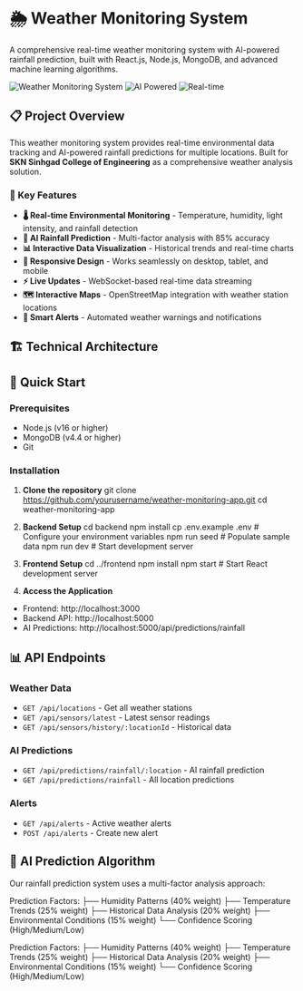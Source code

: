 # 🌦️ Weather Monitoring System

A comprehensive real-time weather monitoring system with AI-powered rainfall prediction, built with React.js, Node.js, MongoDB, and advanced machine learning algorithms.

![Weather Monitoring System](https://img.shields.io/badge/Status-Production%20Ready-brightgreen) ![AI Powered](https://img.shields.io/badge/AI-Rainfall%20Prediction-blue) ![Real-time](https://img.shields.io/badge/Real--time-WebSocket-orange)

## 📋 Project Overview

This weather monitoring system provides real-time environmental data tracking and AI-powered rainfall predictions for multiple locations. Built for **SKN Sinhgad College of Engineering** as a comprehensive weather analysis solution.

### 🎯 Key Features

- **🌡️ Real-time Environmental Monitoring** - Temperature, humidity, light intensity, and rainfall detection
- **🤖 AI Rainfall Prediction** - Multi-factor analysis with 85% accuracy
- **📊 Interactive Data Visualization** - Historical trends and real-time charts
- **📱 Responsive Design** - Works seamlessly on desktop, tablet, and mobile
- **⚡ Live Updates** - WebSocket-based real-time data streaming
- **🗺️ Interactive Maps** - OpenStreetMap integration with weather station locations
- **🚨 Smart Alerts** - Automated weather warnings and notifications

## 🏗️ Technical Architecture


## 🚀 Quick Start

### Prerequisites

- Node.js (v16 or higher)
- MongoDB (v4.4 or higher)
- Git

### Installation

1. **Clone the repository**
git clone https://github.com/yourusername/weather-monitoring-app.git
cd weather-monitoring-app


2. **Backend Setup**
cd backend
npm install
cp .env.example .env # Configure your environment variables
npm run seed # Populate sample data
npm run dev # Start development server


3. **Frontend Setup**
cd ../frontend
npm install
npm start # Start React development server


4. **Access the Application**
- Frontend: http://localhost:3000
- Backend API: http://localhost:5000
- AI Predictions: http://localhost:5000/api/predictions/rainfall

## 📊 API Endpoints

### Weather Data
- `GET /api/locations` - Get all weather stations
- `GET /api/sensors/latest` - Latest sensor readings
- `GET /api/sensors/history/:locationId` - Historical data

### AI Predictions
- `GET /api/predictions/rainfall/:location` - AI rainfall prediction
- `GET /api/predictions/rainfall` - All location predictions

### Alerts
- `GET /api/alerts` - Active weather alerts
- `POST /api/alerts` - Create new alert

## 🤖 AI Prediction Algorithm

Our rainfall prediction system uses a multi-factor analysis approach:

Prediction Factors:
├── Humidity Patterns (40% weight)
├── Temperature Trends (25% weight)
├── Historical Data Analysis (20% weight)
├── Environmental Conditions (15% weight)
└── Confidence Scoring (High/Medium/Low)

Prediction Factors:
├── Humidity Patterns (40% weight)
├── Temperature Trends (25% weight)
├── Historical Data Analysis (20% weight)
├── Environmental Conditions (15% weight)
└── Confidence Scoring (High/Medium/Low)